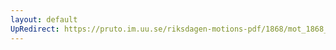 ```yaml
---
layout: default
UpRedirect: https://pruto.im.uu.se/riksdagen-motions-pdf/1868/mot_1868__ak__205/mot_1868__ak__205-005.pdf
---
```

